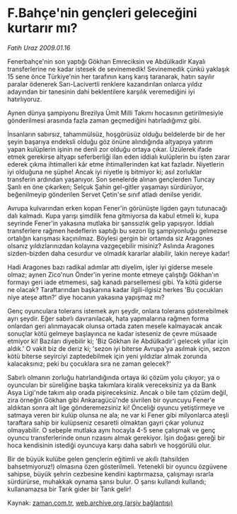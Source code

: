 # F.Bahçe'nin gençleri geleceğini kurtarır mı?

*Fatih Uraz 2009.01.16*

<tr><td class="metin" colspan="2" style="padding-top: 20px; padding-left: 5px; padding-right: 10px;">Fenerbahçe'nin son yaptığı Gökhan Emreciksin ve Abdülkadir Kayalı transferlerine ne kadar istesek de sevinemedik! Sevinemedik çünkü yaklaşık 15 sene önce Türkiye'nin her tarafının karış karış taranarak, hatırı sayılır paralar ödenerek Sarı-Lacivertli renklere kazandırılan onlarca yıldız adayından bir tanesinin dahi beklentilere karşılık veremediğini iyi hatırlıyoruz.</td></tr><tr><td class="metin" colspan="2" style="padding-top: 20px; padding-left: 5px; padding-right: 10px;"><p> Aynen dünya şampiyonu Brezilya Ümit Milli Takımı hocasının getirilmesiyle gönderilmesi arasında fazla zaman geçmediğini hatırladığımız gibi.
<p>İnsanların sabırsız, tahammülsüz, hoşgörüsüz olduğu beldelerde bir de her şeyin başarıya endeksli olduğu göz önüne alındığında altyapıya yatırım yapan kulüplerin işinin ne denli zor olduğu ortaya çıkar. Üzülerek ifade etmek gerekirse altyapı seferberliği ilan eden iddialı kulüplerin bu işten zarar ederek çıkma ihtimalleri kâr etme ihtimallerinden kat kat fazladır. Niyetlerin iyi olduğuna ne şüphe! Ancak iyi niyetle iş bitmiyor ki; asıl zorluklar transferin ardından yaşanıyor. Son senelerde alınan gençlerden Tuncay Şanlı en öne çıkarken; Selçuk Şahin gel-gitler yaşamayı sürdürüyor, beğenilmeyip gönderilen Servet Çetin'se sınıf atladı denilse yeridir.
<p>Avrupa kulvarından erken kopan Fener'in görünüşte ligden gayrı tutunacağı dalı kalmadı. Kupa yarışı şimdilik fena gitmiyorsa da kabul etmeli ki, kupa seyrinde Fener'in yakasına mutlaka bir şanssızlık gelip yapışıyor. İddialı transferlere rağmen hedeflerin saptığı bu sezon lig şampiyonluğu gelmezse ortalığın karışması kaçınılmaz. Böylesi gergin bir ortamda siz Aragones olsanız yıldızlarınızdan kolayına vazgeçebilir misiniz? Aslında Aragones sizden-bizden daha cesurdur ve olmadık kararlar alabilir, lakin nereye kadar!
<p>Hadi Aragones bazı radikal adımlar attı diyelim, işler iyi giderse mesele olmaz; aynen Zico'nun Önder'in yerine monte etmeye çalıştığı Gökhan'ın formayı geri iade etmemesi, sağ kanadı parsellemesi gibi. Ya kötü giderse ne olacak? Taraftarından başkanına kadar ilgili-ilgisiz herkes 'Bu çocukları niye ateşe attın?' diye hocanın yakasına yapışmaz mı? 
<p>Genç oyunculara tolerans istemek ayrı şeydir, onlara tolerans gösterebilmek ayrı şeydir. Eğer sabırlı davranılacak, hata yapmalarına rağmen forma onlardan geri alınmayacak olunsa ortada zaten mesele kalmayacak ancak sonuçlar kötü gelmeye başlayınca ne kadar isteseniz de çevre müsaade etmiyor ki! Bazıları diyebilir ki; 'Biz Gökhan ile Abdülkadir'i gelecek yıllar için aldık.' O vakit biz de deriz ki; 'sezon iyi biterse Avrupa'ya asılmak için, sezon kötü biterse seyirciyi zaptedebilmek için yeni yıldızlar almak zorunda kalacaksınız; peki bu çocuklara sıra ne zaman gelecek?'
<p>Sabırlı olmanın zorluğu hatırlandığında ortaya iki çözüm yolu çıkıyor; ya o oyuncuları bir süreliğine başka takımlara kiralık vereceksiniz ya da Bank Asya Ligi'nde takım alıp orada pişireceksiniz. Ancak o bile tam çözüm değil, zira örneğin Gökhan gibi Ankaragücü'nde sivrilen bir oyuncuyu Fener'e aldıktan sonra alt lige gönderemezsiniz ki! Önceliği oyuncu yetiştirmeye ve satmaya veren bir kulüp olunsa ne ala; ne var ki Fener gibi milyonlarca ateşli taraftara sahip bir kulüpseniz cesaretli olmaktan gayri çıkar yolunuz olmayabilir. O sebeple mutlaka aynı hocayla 4-5 sene çalışmak ve genç oyuncu transferlerinde onun rızasını almak gerekiyor. İşin doğası gereği bir hoca kendisinin istediği oyuncuya karşı daha sabırlı ve hoşgörülü olur.
<p>Bir de büyük kulübe gelen gençlerin eğitimli ve akıllı (tahsilden bahsetmiyoruz!) olmasına özen gösterilmeli. Yetenekli bir oyuncu özgüvene sahipse, büyük şehrin cezbesine kendini kaptırmazsa, çalışmayı ısrarla sürdürürse, muhakkak oynama şansı bulur. O şansı kullandı kullandı; kullanamazsa bir Tarık gider bir Tarık gelir!<br/></p></p></p></p></p></p></p></td></tr>

Kaynak: [zaman.com.tr](http://zaman.com.tr/yazar.do?yazino=804195), [web.archive.org (arşiv bağlantısı)](http://web.archive.org/web/20090218085612/http://zaman.com.tr:80/yazar.do?yazino=804195)
